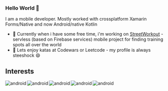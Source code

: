 ### Hello World 👋
I am a mobile developer. Mostly worked with crossplatform Xamarin Forms/Native and now Android/native Kotlin
- 🔭 Currently when i have some free time, i'm working on [StreetWorkout](https://github.com/steeshock/StreetWorkout "StreetWorkout") - servless (based on Firebase services) mobile project for finding training spots all over the world
- 👯 Lets enjoy katas at Codewars or Leetcode - my profile is always steeshock 😄

## Interests
<img align="left" alt="android" src="https://img.shields.io/badge/Android-3DDC84?logo=android&logoColor=white&style=for-the-badge" />
<img align="left" alt="android" src="https://img.shields.io/badge/Kotlin-0095D5?&style=for-the-badge&logo=kotlin&logoColor=white" />
<img align="left" alt="android" src="https://img.shields.io/badge/Xamarin-3498DB?style=for-the-badge&logo=xamarin&logoColor=white" />
<img align="left" alt="android" src="https://img.shields.io/badge/C%23-239120?style=for-the-badge&logo=c-sharp&logoColor=white" />
<img align="left" alt="android" src="https://img.shields.io/badge/-LeetCode-FFA116?style=for-the-badge&logo=LeetCode&logoColor=black" />
<br>
